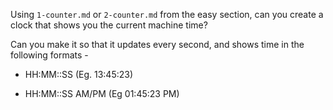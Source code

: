 Using `1-counter.md` or `2-counter.md` from the easy section, can you create a
clock that shows you the current machine time?

Can you make it so that it updates every second, and shows time in the following formats - 

 - HH:MM::SS (Eg. 13:45:23)

 - HH:MM::SS AM/PM (Eg 01:45:23 PM)

 
